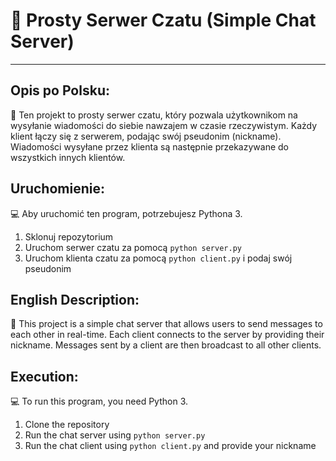# 💬 Prosty Serwer Czatu (Simple Chat Server)
---

## Opis po Polsku:

💬 Ten projekt to prosty serwer czatu, który pozwala użytkownikom na wysyłanie wiadomości do siebie nawzajem w czasie rzeczywistym. Każdy klient łączy się z serwerem, podając swój pseudonim (nickname). Wiadomości wysyłane przez klienta są następnie przekazywane do wszystkich innych klientów.

## Uruchomienie:

💻 Aby uruchomić ten program, potrzebujesz Pythona 3.

1. Sklonuj repozytorium
2. Uruchom serwer czatu za pomocą `python server.py`
3. Uruchom klienta czatu za pomocą `python client.py` i podaj swój pseudonim

## English Description:

💬 This project is a simple chat server that allows users to send messages to each other in real-time. Each client connects to the server by providing their nickname. Messages sent by a client are then broadcast to all other clients.

## Execution:

💻 To run this program, you need Python 3.

1. Clone the repository
2. Run the chat server using `python server.py`
3. Run the chat client using `python client.py` and provide your nickname
